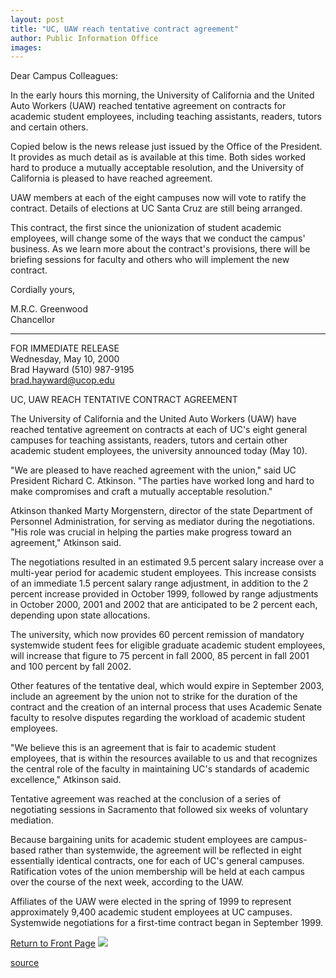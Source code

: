 ```yaml
---
layout: post
title: "UC, UAW reach tentative contract agreement"
author: Public Information Office
images:
---
```


Dear Campus Colleagues:  
  
In the early hours this morning, the University of California and the United Auto Workers (UAW) reached tentative agreement on contracts for academic student employees, including teaching assistants, readers, tutors and certain others.  
  
Copied below is the news release just issued by the Office of the President. It provides as much detail as is available at this time. Both sides worked hard to produce a mutually acceptable resolution, and the University of California is pleased to have reached agreement.  
  
UAW members at each of the eight campuses now will vote to ratify the contract. Details of elections at UC Santa Cruz are still being arranged.  
  
This contract, the first since the unionization of student academic employees, will change some of the ways that we conduct the campus' business. As we learn more about the contract's provisions, there will be briefing sessions for faculty and others who will implement the new contract.  
  
Cordially yours,  
  
M.R.C. Greenwood  
Chancellor

* * *

  
  
FOR IMMEDIATE RELEASE  
Wednesday, May 10, 2000  
Brad Hayward (510) 987-9195  
[brad.hayward@ucop.edu][1]  
  
UC, UAW REACH TENTATIVE CONTRACT AGREEMENT  
  
The University of California and the United Auto Workers (UAW) have reached tentative agreement on contracts at each of UC's eight general campuses for teaching assistants, readers, tutors and certain other academic student employees, the university announced today (May 10).  
  
"We are pleased to have reached agreement with the union," said UC President Richard C. Atkinson. "The parties have worked long and hard to make compromises and craft a mutually acceptable resolution."  
  
Atkinson thanked Marty Morgenstern, director of the state Department of Personnel Administration, for serving as mediator during the negotiations. "His role was crucial in helping the parties make progress toward an agreement," Atkinson said.  
  
The negotiations resulted in an estimated 9.5 percent salary increase over a multi-year period for academic student employees. This increase consists of an immediate 1.5 percent salary range adjustment, in addition to the 2 percent increase provided in October 1999, followed by range adjustments in October 2000, 2001 and 2002 that are anticipated to be 2 percent each, depending upon state allocations.  
  
The university, which now provides 60 percent remission of mandatory systemwide student fees for eligible graduate academic student employees, will increase that figure to 75 percent in fall 2000, 85 percent in fall 2001 and 100 percent by fall 2002.  
  
Other features of the tentative deal, which would expire in September 2003, include an agreement by the union not to strike for the duration of the contract and the creation of an internal process that uses Academic Senate faculty to resolve disputes regarding the workload of academic student employees.  
  
"We believe this is an agreement that is fair to academic student employees, that is within the resources available to us and that recognizes the central role of the faculty in maintaining UC's standards of academic excellence," Atkinson said.  
  
Tentative agreement was reached at the conclusion of a series of negotiating sessions in Sacramento that followed six weeks of voluntary mediation.  
  
Because bargaining units for academic student employees are campus-based rather than systemwide, the agreement will be reflected in eight essentially identical contracts, one for each of UC's general campuses. Ratification votes of the union membership will be held at each campus over the course of the next week, according to the UAW.  
  
Affiliates of the UAW were elected in the spring of 1999 to represent approximately 9,400 academic student employees at UC campuses. Systemwide negotiations for a first-time contract began in September 1999.

  
[Return to Front Page][2] ![ ][3]

[1]: mailto:brad.hayward@ucop.edu
[2]: ../../index.html
[3]: ../../../images/trans.gif

[source](http://www1.ucsc.edu/currents/99-00/05-15/settlement.html "Permalink to settlement")
